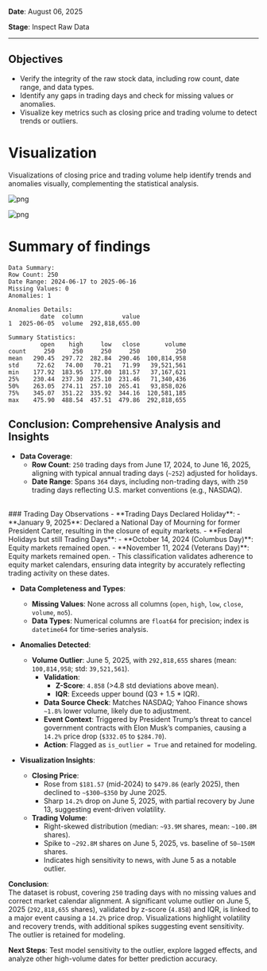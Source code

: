 **Date**: August 06, 2025

**Stage**: Inspect Raw Data

---

## Objectives
- Verify the integrity of the raw stock data, including row count, date range, and data types.
- Identify any gaps in trading days and check for missing values or anomalies.
- Visualize key metrics such as closing price and trading volume to detect trends or outliers.

# Visualization

Visualizations of closing price and trading volume help identify trends and anomalies visually, complementing the statistical analysis.


    
![png](output_19_0.png)
    



    
![png](output_19_1.png)
    


# Summary of findings

    Data Summary:
    Row Count: 250
    Date Range: 2024-06-17 to 2025-06-16
    Missing Values: 0
    Anomalies: 1
    
    Anomalies Details:
             date  column           value
    1  2025-06-05  volume  292,818,655.00
    
    Summary Statistics:
             open    high     low   close       volume
    count     250     250     250     250          250
    mean   290.45  297.72  282.84  290.46  100,814,958
    std     72.62   74.00   70.21   71.99   39,521,561
    min    177.92  183.95  177.00  181.57   37,167,621
    25%    230.44  237.30  225.10  231.46   71,340,436
    50%    263.05  274.11  257.10  265.41   93,858,026
    75%    345.07  351.22  335.92  344.16  120,581,185
    max    475.90  488.54  457.51  479.86  292,818,655


## Conclusion: Comprehensive Analysis and Insights  

- **Data Coverage**:  
  - **Row Count**: `250` trading days from June 17, 2024, to June 16, 2025, aligning with typical annual trading days (`~252`) adjusted for holidays.  
  - **Date Range**: Spans `364` days, including non-trading days, with `250` trading days reflecting U.S. market conventions (e.g., NASDAQ).  
<br>
### Trading Day Observations
- **Trading Days Declared Holiday**:  
  - **January 9, 2025**: Declared a National Day of Mourning for former President Carter, resulting in the closure of equity markets.  
- **Federal Holidays but still Trading Days**:  
  - **October 14, 2024 (Columbus Day)**: Equity markets remained open.  
  - **November 11, 2024 (Veterans Day)**: Equity markets remained open.  
- This classification validates adherence to equity market calendars, ensuring data integrity by accurately reflecting trading activity on these dates.

- **Data Completeness and Types**:  
  - **Missing Values**: None across all columns (`open`, `high`, `low`, `close`, `volume`, `mo5`).  
  - **Data Types**: Numerical columns are `float64` for precision; index is `datetime64` for time-series analysis.  

- **Anomalies Detected**:  
  - **Volume Outlier**: June 5, 2025, with `292,818,655` shares (mean: `100,814,958`; std: `39,521,561`).  
    - **Validation**:  
      - **Z-Score**: `4.858` (>4.8 std deviations above mean).  
      - **IQR**: Exceeds upper bound (Q3 + 1.5 * IQR).  
    - **Data Source Check**: Matches NASDAQ; Yahoo Finance shows `~1.8%` lower volume, likely due to adjustment.  
    - **Event Context**: Triggered by President Trump’s threat to cancel government contracts with Elon Musk’s companies, causing a `14.2%` price drop (`$332.05` to `$284.70`).  
    - **Action**: Flagged as `is_outlier = True` and retained for modeling.  

- **Visualization Insights**:  
  - **Closing Price**:  
    - Rose from `$181.57` (mid-2024) to `$479.86` (early 2025), then declined to `~$300–$350` by June 2025.  
    - Sharp `14.2%` drop on June 5, 2025, with partial recovery by June 13, suggesting event-driven volatility.  
  - **Trading Volume**:  
    - Right-skewed distribution (median: `~93.9M` shares, mean: `~100.8M` shares).  
    - Spike to `~292.8M` shares on June 5, 2025, vs. baseline of `50–150M` shares.  
    - Indicates high sensitivity to news, with June 5 as a notable outlier.  

**Conclusion**:  
The dataset is robust, covering `250` trading days with no missing values and correct market calendar alignment. A significant volume outlier on June 5, 2025 (`292,818,655` shares), validated by z-score (`4.858`) and IQR, is linked to a major event causing a `14.2%` price drop. Visualizations highlight volatility and recovery trends, with additional spikes suggesting event sensitivity. The outlier is retained for modeling. 

**Next Steps**: Test model sensitivity to the outlier, explore lagged effects, and analyze other high-volume dates for better prediction accuracy.

<style>
:root {
    --jp-rendermime-error-background: white;
}
</style>
